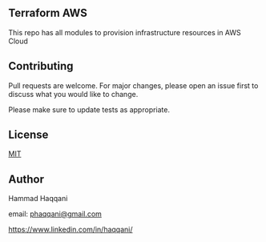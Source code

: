 ## Terraform AWS

This repo has all modules to provision infrastructure resources in AWS Cloud






## Contributing
Pull requests are welcome. For major changes, please open an issue first to discuss what you would like to change.

Please make sure to update tests as appropriate.

## License
[MIT](https://choosealicense.com/licenses/mit/)

## Author 

Hammad Haqqani

email: phaqqani@gmail.com


https://www.linkedin.com/in/haqqani/
